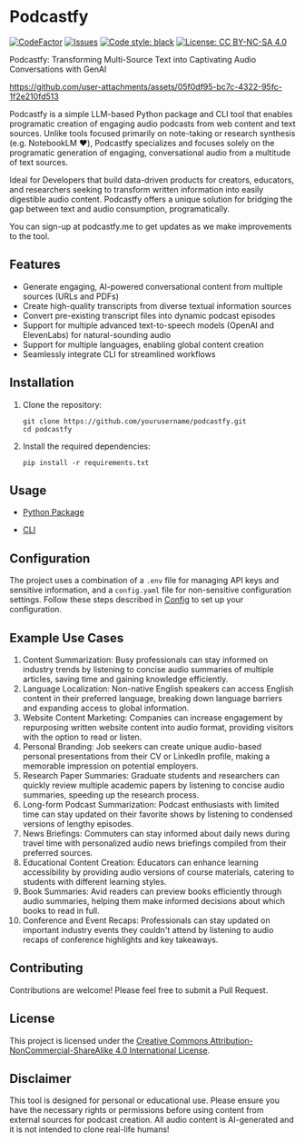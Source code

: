 # Podcastfy
[![CodeFactor](https://www.codefactor.io/repository/github/souzatharsis/podcastfy/badge)](https://www.codefactor.io/repository/github/souzatharsis/podcastfy)
[![Issues](https://img.shields.io/github/issues-raw/souzatharsis/podcastfy)](https://github.com/souzatharsis/podcsatfy/issues)
[![Code style: black](https://img.shields.io/badge/code%20style-black-000000.svg)](https://github.com/python/black)
[![License: CC BY-NC-SA 4.0](https://img.shields.io/badge/License-CC%20BY--NC--SA%204.0-lightgrey.svg)](https://creativecommons.org/licenses/by-nc-sa/4.0/)

Podcastfy: Transforming Multi-Source Text into Captivating Audio Conversations with GenAI


https://github.com/user-attachments/assets/05f0df95-bc7c-4322-95fc-1f2e210fd513


Podcastfy is a simple LLM-based Python package and CLI tool that enables programatic creation of engaging audio podcasts from web content and text sources. Unlike tools focused primarily on note-taking or research synthesis (e.g. NotebookLM ❤️), Podcastfy specializes and focuses solely on the programatic generation of engaging, conversational audio from a multitude of text sources.

Ideal for Developers that build data-driven products for creators, educators, and researchers seeking to transform written information into easily digestible audio content. Podcastfy offers a unique solution for bridging the gap between text and audio consumption, programatically.

You can sign-up at podcastfy.me to get updates as we make improvements to the tool.

## Features

- Generate engaging, AI-powered conversational content from multiple sources (URLs and PDFs)
- Create high-quality transcripts from diverse textual information sources
- Convert pre-existing transcript files into dynamic podcast episodes
- Support for multiple advanced text-to-speech models (OpenAI and ElevenLabs) for natural-sounding audio
- Support for multiple languages, enabling global content creation
- Seamlessly integrate CLI for streamlined workflows


## Installation

1. Clone the repository:
   ```
   git clone https://github.com/yourusername/podcastfy.git
   cd podcastfy
   ```

2. Install the required dependencies:
   ```
   pip install -r requirements.txt
   ```

## Usage

- [Python Package](podcastfy.ipynb)

- [CLI](usage/cli.md)


    

## Configuration

The project uses a combination of a `.env` file for managing API keys and sensitive information, and a `config.yaml` file for non-sensitive configuration settings. Follow these steps described in [Config](usage/config.md) to set up your configuration.

## Example Use Cases

1. Content Summarization: Busy professionals can stay informed on industry trends by listening to concise audio summaries of multiple articles, saving time and gaining knowledge efficiently.
2. Language Localization: Non-native English speakers can access English content in their preferred language, breaking down language barriers and expanding access to global information.
3. Website Content Marketing: Companies can increase engagement by repurposing written website content into audio format, providing visitors with the option to read or listen.
4. Personal Branding: Job seekers can create unique audio-based personal presentations from their CV or LinkedIn profile, making a memorable impression on potential employers.
5. Research Paper Summaries: Graduate students and researchers can quickly review multiple academic papers by listening to concise audio summaries, speeding up the research process.
6. Long-form Podcast Summarization: Podcast enthusiasts with limited time can stay updated on their favorite shows by listening to condensed versions of lengthy episodes.
7. News Briefings: Commuters can stay informed about daily news during travel time with personalized audio news briefings compiled from their preferred sources.
8. Educational Content Creation: Educators can enhance learning accessibility by providing audio versions of course materials, catering to students with different learning styles.
9. Book Summaries: Avid readers can preview books efficiently through audio summaries, helping them make informed decisions about which books to read in full.
10. Conference and Event Recaps: Professionals can stay updated on important industry events they couldn't attend by listening to audio recaps of conference highlights and key takeaways.

## Contributing

Contributions are welcome! Please feel free to submit a Pull Request.

## License

This project is licensed under the [Creative Commons Attribution-NonCommercial-ShareAlike 4.0 International License](https://creativecommons.org/licenses/by-nc-sa/4.0/).

## Disclaimer

This tool is designed for personal or educational use. Please ensure you have the necessary rights or permissions before using content from external sources for podcast creation. All audio content is AI-generated and it is not intended to clone real-life humans!
